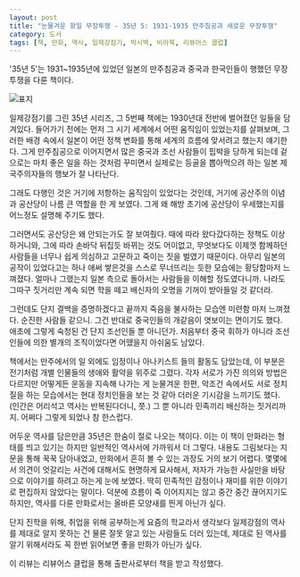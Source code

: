 ```yaml
---
layout: post
title: "눈물겨운 항일 무장투쟁 - 35년 5: 1931-1935 만주침공과 새로운 무장투쟁"
category: 도서
tags: [책, 만화, 역사, 일제강점기, 박시백, 비아북, 리뷰어스 클럽]
---
```


'35년 5'는
1931~1935년에 있었던 일본의 만주침공과
중국과 한국인들이 행했던 무장투쟁을 다룬 책이다.

![표지](https://lh3.googleusercontent.com/wCn-Ya2huDyhDijkTCk5KBl-ROKc8dO_W2MMUCJcrRhtGuWNg4bz5WLgVXDxSkaTE8vpsjZS5-mt-A=s480)

일제강점기를 그린 35년 시리즈,
그 5번째 책에는 1930년대 전반에 벌어졌던 일들을 담겨있다.
들어가기 전에는 먼저 그 시기 세계에서 어떤 움직임이 있었는지를 살펴보며,
그러한 배경 속에서 일본이 어떤 정책 변화를 통해 세계의 흐름에 맞서려고 했는지 얘기한다.
그게 만주침공으로 이어지면서
많은 중국과 조선 사람들이 핍박을 당하게 되는데
겉으로는 마치 좋은 일을 하는 것처럼 꾸미면서 실제로는 등골을 뽑아먹으려 하는
일본 제국주의자들의 행보가 잘 나타난다.

그래도 다행인 것은 거기에 저항하는 움직임이 있었다는 것인데,
거기에 공산주의 이념과 공산당이 나름 큰 역할을 한 게 보였다.
그게 왜 해방 초기에 공산당이 우세했는지를 어느정도 설명해 주기도 했다.

그러면서도 공산당은 왜 안되는가도 잘 보여줬다.
때에 따라 왔다갔다하는 정책도 이상하거니와,
그에 따라 손바닥 뒤집듯 바뀌는 것도 어이없고,
무엇보다도 이제껏 함께하던 사람들을 너무나 쉽게 의심하고 고문하고 죽이는 짓을 벌였기 때문이다.
아무리 일본의 공작이 있었다고는 하나
애써 쌓은것을 스스로 무너뜨리는 듯한 모습에는 황당함마저 느껴졌다.
얼마나 그랬는지 일본 측으로 돌아서는 사람들을 이해할 정도였다니까.
나라도 그따구 짓거리만 계속 되면 학을 떼고 배신자의 오명을 기꺼이 받아들일 것 같더라.

그런데도 단지 결백을 증명하겠다고 끝까지 죽음을 불사하는 모습엔 미련함 마저 느껴졌다.
순진한 사람들 같으니.
그건 반대로 중국인들의 개같음이 엿보이는 면이기도 했다.
애초에 그렇게 숙청된 건 단지 조선인들 뿐 아니던가.
처음부터 중국 휘하가 아니라 조선인들에 의한 별개의 조직이었다면 어땠을지 아쉬움도 남았다.

책에서는 만주에서의 일 외에도 임정이나 아나키스트 들의 활동도 담았는데,
이 부분은 전기처럼 개별 인물들의 생애와 활약을 위주로 그렸다.
각자 서로가 가진 의의와 방법은 다르지만 어떻게든 운동을 지속해 나가는 게 눈물겨운 한편,
악조건 속에서도 서로 정치질을 하는 모습에서는
현대 정치인들을 보는 것 같아 더러운 기시감을 느끼기도 했다.
(인간은 어리석고 역사는 반복된다더니, 쯧.)
그 뿐 아니라 민족끼리 배신하는 짓거리까지.
어쩌다 그렇게 되었나 참 한스럽다.

어두운 역사를 담은만큼 35년은 한숨이 절로 나오는 책이다.
이는 이 책이 만화라는 형태를 띄고 있기는 하지만
일반적인 역사서에 가까워서 더 그렇다.
내용도 그림보다는 지문을 통해 꾹꾹 담아내었고,
만화에서 흔히 볼 수 있는 과장도 거의 보기 어렵다.
몇몇에서 의견이 엇갈리는 사건에 대해서도 현명하게 묘사해서,
저자가 가능한 사실만을 바탕으로 이야기를 하려고 하는게 눈에 보였다.
딱히 민족적인 감정이나 재미를 위한 이야기로 편집하지 않았다는 말이다.
덕분에 흐름이 죽 이어지지는 않고 중간 중간 끊어지기도 하지만,
역사를 다룬 만화로서는 올바른 모양새를 띈게 아닌가 싶다.

단지 진학을 위해, 취업을 위해 공부하는게 요즘의 학교라서
생각보다 일제강점의 역사를 제대로 알지 못하는 건 물론
잘못 알고 있는 사람들도 더러 있는데,
제대로 된 역사를 알기 위해서라도 꼭 한번 읽어보면 좋을 만화가 아닌가 싶다.



<div class="im im-info">
이 리뷰는 리뷰어스 클럽을 통해 출판사로부터 책을 받고 작성했다.
</div>
